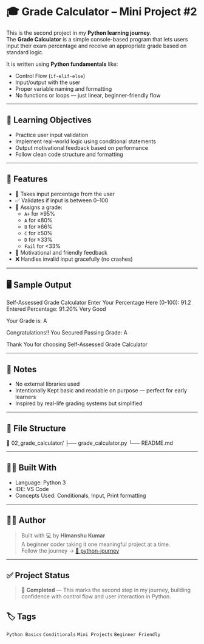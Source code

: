 # 🎓 Grade Calculator – Mini Project #2

This is the second project in my **Python learning journey**.  
The **Grade Calculator** is a simple console-based program that lets users input their exam percentage and receive an appropriate grade based on standard logic.

It is written using **Python fundamentals** like:
- Control Flow (`if-elif-else`)
- Input/output with the user
- Proper variable naming and formatting
- No functions or loops — just linear, beginner-friendly flow

---

## 🧠 Learning Objectives

- Practice user input validation
- Implement real-world logic using conditional statements
- Output motivational feedback based on performance
- Follow clean code structure and formatting

---

## 🚀 Features

- 💯 Takes input percentage from the user  
- ✅ Validates if input is between 0–100  
- 🧾 Assigns a grade:
  - `A+` for ≥95%
  - `A` for ≥80%
  - `B` for ≥66%
  - `C` for ≥50%
  - `D` for ≥33%
  - `Fail` for <33%
- 🥇 Motivational and friendly feedback
- ❌ Handles invalid input gracefully (no crashes)

---

## 🖥️ Sample Output

Self-Assessed Grade Calculator
Enter Your Percentage Here (0-100): 91.2
Entered Percentage: 91.20%
Very Good

Your Grade is: A

Congratulations!! You Secured Passing Grade: A

Thank You for choosing Self-Assessed Grade Calculator

---

## 📌 Notes

- No external libraries used  
- Intentionally Kept basic and readable on purpose — perfect for early learners  
- Inspired by real-life grading systems but simplified

---

## 📁 File Structure

📂 02_grade_calculator/
├── grade_calculator.py
└── README.md

---

## 🧑‍💻 Built With

- Language: Python 3
- IDE: VS Code
- Concepts Used: Conditionals, Input, Print formatting

---

## 👨‍🎓 Author

> Built with 💻 by **Himanshu Kumar**  
> A beginner coder taking it one meaningful project at a time.  
> Follow the journey → [📁 python-journey](../README.md)

---

## ✅ Project Status

> 📌 **Completed** — This marks the second step in my journey, building confidence with control flow and user interaction in Python.
## 🏷️ Tags
`Python Basics` `Conditionals` `Mini Projects` `Beginner Friendly`

